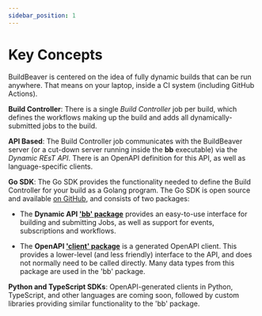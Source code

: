 ```yaml
---
sidebar_position: 1
---
```

# Key Concepts

BuildBeaver is centered on the idea of fully dynamic builds that can be run anywhere. That means on your laptop,
inside a CI system (including GitHub Actions).

**Build Controller**: There is a single *Build Controller* job per build, which defines the workflows making up the
build and adds all dynamically-submitted jobs to the build.

**API Based**: The Build Controller job communicates with the BuildBeaver server (or a cut-down server running
inside the **bb** executable) via the *Dynamic REsT API*. There is an OpenAPI definition for this API, as well
as language-specific clients.

**Go SDK**: The Go SDK provides the functionality needed to define the Build Controller for your build as a
Golang program. The Go SDK is open source and available [on GitHub](https://github.com/buildbeaver/go-sdk), and consists
of two packages:

- The **Dynamic API ['bb' package](https://github.com/buildbeaver/go-sdk/tree/main/bb)** provides an easy-to-use interface
for building and submitting Jobs, as well as support for events, subscriptions and workflows.

- The **OpenAPI ['client' package](https://github.com/buildbeaver/go-sdk/tree/main/bb/client)** is a generated OpenAPI client.
This provides a lower-level (and less friendly) interface to the API, and does not normally need to be
called directly. Many data types from this package are used in the 'bb' package.

**Python and TypeScript SDKs**: OpenAPI-generated clients in Python, TypeScript, and other languages are coming
soon, followed by custom libraries providing similar functionality to the 'bb' package.
